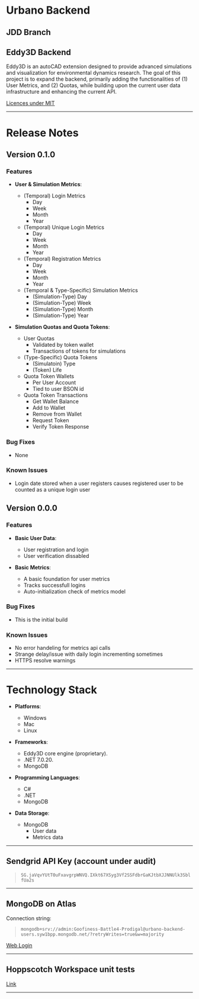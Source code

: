 # Urbano Backend

## JDD Branch

## Eddy3D Backend

Eddy3D is an autoCAD extension designed to provide advanced simulations and visualization for environmental dynamics research. The goal of this project is to expand the backend, primarily adding the functionalities of (1) User Metrics, and (2) Quotas, while building upon the current user data infrastructure and enhancing the current API.

[Licences under MIT ](LICENSE.md)

---

# Release Notes

## Version 0.1.0

### Features
- **User & Simulation Metrics**:  
  - (Temporal) Login Metrics
    - Day
    - Week
    - Month
    - Year
  - (Temporal) Unique Login Metrics
    - Day
    - Week
    - Month
    - Year
  - (Temporal) Registration Metrics 
    - Day
    - Week
    - Month
    - Year
  - (Temporal & Type-Specific) Simulation Metrics
    - (Simulation-Type) Day
    - (Simulation-Type) Week
    - (Simulation-Type) Month
    - (Simulation-Type) Year

- **Simulation Quotas and Quota Tokens**:  
  - User Quotas
    - Validated by token wallet
    - Transactions of tokens for simulations
  - (Type-Specific) Quota Tokens
    - (Simulatoin) Type
    - (Token) Life
  - Quota Token Wallets
    - Per User Account
    - Tied to user BSON id
  - Quota Token Transactions
    - Get Wallet Balance
    - Add to Wallet
    - Remove from Wallet
    - Request Token
    - Verify Token Response

### Bug Fixes
- None

### Known Issues
- Login date stored when a user registers causes registered user to be counted as a unique login user

## Version 0.0.0

### Features
- **Basic User Data**:  
  - User registration and login
  - User verification dissabled

- **Basic Metrics**:  
  - A basic foundation for user metrics
  - Tracks successfull logins
  - Auto-initialization check of metrics model

### Bug Fixes
- This is the initial build

### Known Issues
- No error handeling for metrics api calls
- Strange delay/issue with daily login incrementing sometimes
- HTTPS resolve warnings

---

# Technology Stack

- **Platforms**:  
  - Windows
  - Mac
  - Linux

- **Frameworks**:  
  - Eddy3D core engine (proprietary).  
  - .NET 7.0.20.  
  - MongoDB

- **Programming Languages**:  
  - C#
  - .NET
  - MongoDB

- **Data Storage**:  
  - MongoDB
    - User data
    - Metrics data  

---

## Sendgrid API Key (account under audit)

> `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`

---

## MongoDB on Atlas
Connection string: 

> `mongodb+srv://admin:Goofiness-Battle4-Prodigal@urbano-backend-users.syw1bpp.mongodb.net/?retryWrites=true&w=majority`

[Web Login](https://cloud.mongodb.com/v2/652813be4ab4f40f3379b837#/overview)  

---

## Hoppscotch Workspace unit tests

[Link](https://hoppscotch.io)

---